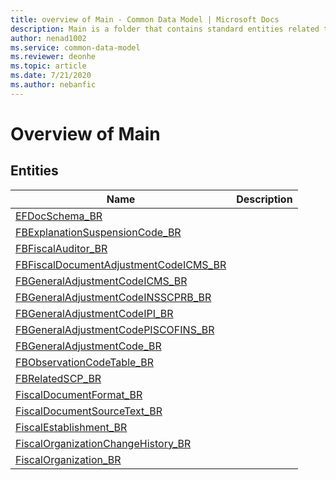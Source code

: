 ```yaml
---
title: overview of Main - Common Data Model | Microsoft Docs
description: Main is a folder that contains standard entities related to the Common Data Model.
author: nenad1002
ms.service: common-data-model
ms.reviewer: deonhe
ms.topic: article
ms.date: 7/21/2020
ms.author: nebanfic
---
```


# Overview of Main


## Entities

|Name|Description|
|---|---|
|[EFDocSchema_BR](EFDocSchema_BR.md)||
|[FBExplanationSuspensionCode_BR](FBExplanationSuspensionCode_BR.md)||
|[FBFiscalAuditor_BR](FBFiscalAuditor_BR.md)||
|[FBFiscalDocumentAdjustmentCodeICMS_BR](FBFiscalDocumentAdjustmentCodeICMS_BR.md)||
|[FBGeneralAdjustmentCodeICMS_BR](FBGeneralAdjustmentCodeICMS_BR.md)||
|[FBGeneralAdjustmentCodeINSSCPRB_BR](FBGeneralAdjustmentCodeINSSCPRB_BR.md)||
|[FBGeneralAdjustmentCodeIPI_BR](FBGeneralAdjustmentCodeIPI_BR.md)||
|[FBGeneralAdjustmentCodePISCOFINS_BR](FBGeneralAdjustmentCodePISCOFINS_BR.md)||
|[FBGeneralAdjustmentCode_BR](FBGeneralAdjustmentCode_BR.md)||
|[FBObservationCodeTable_BR](FBObservationCodeTable_BR.md)||
|[FBRelatedSCP_BR](FBRelatedSCP_BR.md)||
|[FiscalDocumentFormat_BR](FiscalDocumentFormat_BR.md)||
|[FiscalDocumentSourceText_BR](FiscalDocumentSourceText_BR.md)||
|[FiscalEstablishment_BR](FiscalEstablishment_BR.md)||
|[FiscalOrganizationChangeHistory_BR](FiscalOrganizationChangeHistory_BR.md)||
|[FiscalOrganization_BR](FiscalOrganization_BR.md)||
